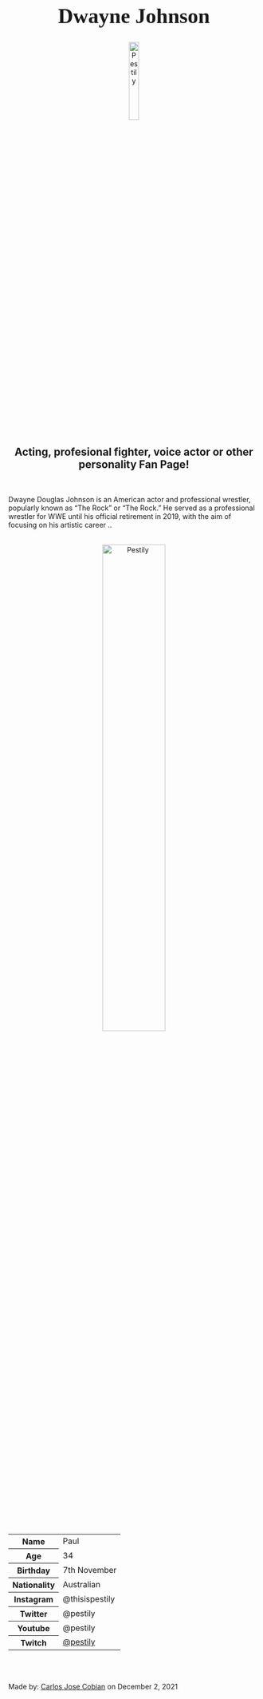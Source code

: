 
<h1 style="font-family: Brush Script MT; font-size:300%;" align="center" > <b> Dwayne Johnson </b></h1>

<div align="center">
    <img    src="https://www.gannett-cdn.com/presto/2021/02/12/USAT/ed18c2b9-f3a7-4223-b507-e48e1f7de564-XXX_XFL_WRESTLING.JPG"
            title="Pestily"
            width="20%"
            height="20%" 
            />
</div>

<h2 align="center" > Acting, profesional fighter, voice actor or other personality Fan Page!</h2>

<br>

<p>
    Dwayne Douglas Johnson is an American actor and professional wrestler, popularly known as “The Rock” or “The Rock.” He served as a professional wrestler for WWE until his official retirement in 2019, with the aim of focusing on his artistic career ..
</p>

<br>

<div align="center">
    <img    src="https://staticg.sportskeeda.com/wp-content/uploads/2016/10/theamountoffooddwaynetherockjohnsoneatsinadaywillmakeyougowtf1_1428577637-1477897361-800.jpg"
            title="Pestily"
            width="50%"
            height="50%" 
            />
</div>

<br>


<table>
    <tr>
        <th>Name</th>
        <td>Paul</td>
    </tr>
    <tr>
        <th>Age</th>
        <td>34</td>
    </tr>
    <tr>
        <th>Birthday</th>
        <td>7th November</td>
    </tr>
        <tr>
        <th>Nationality</th>
        <td>Australian</td>
    </tr>
    <tr>
        <th>Instagram</th>
        <td>@thisispestily</td>
    </tr>
    <tr>
        <th>Twitter</th>
        <td>@pestily</td>
    </tr>
    <tr>
        <th>Youtube</th>
        <td>@pestily</td>
    </tr>
    <tr>
        <th>Twitch</th>
        <td><a href="https://www.twitch.tv/pestily"> @pestily </a></td>
    </tr>
</table>


<br><br>

<p>
    Made by: <u>Carlos Jose Cobian</u> on December 2, 2021
</p>
